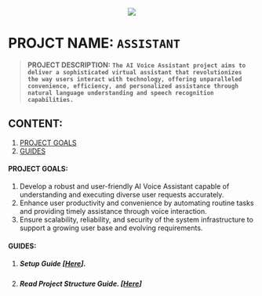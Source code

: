  <p style="display:flex; flex-direction:row;justify-content:center;align-items:center;"><img src="./assets/imgs/welcome.svg"></p>

# PROJCT NAME: `ASSISTANT`
>  **PROJECT DESCRIPTION:**
>**`The AI Voice Assistant project aims to deliver a sophisticated virtual assistant that revolutionizes the way users interact with technology, offering unparalleled convenience, efficiency, and personalized assistance through natural language understanding and speech recognition capabilities.`**

## CONTENT:
1. [PROJECT GOALS](#PROJECT-GOALS)
2. [GUIDES](#GUIDES)

#### PROJECT GOALS:

1. Develop a robust and user-friendly AI Voice Assistant capable of understanding and executing diverse user requests accurately.
2. Enhance user productivity and convenience by automating routine tasks and providing timely assistance through voice interaction.
3. Ensure scalability, reliability, and security of the system infrastructure to support a growing user base and evolving requirements.


#### GUIDES:

1. ##### Setup Guide [[Here](./docs/guides/markdowns/projectSetup.md)].
2. ##### Read Project Structure Guide. [[Here](./docs/architecture/markdowns/directory.md)]
